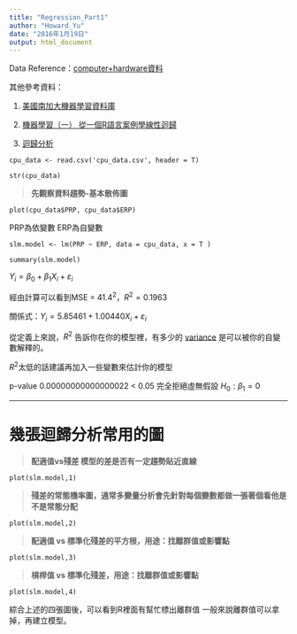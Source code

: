 ```yaml
---
title: "Regression_Part1"
author: "Howard_Yu"
date: "2016年1月19日"
output: html_document
---
```

Data Reference：[computer+hardware資料](https://archive.ics.uci.edu/ml/datasets/Computer+Hardware)

其他參考資料：

1. [美國南加大機器學習資料庫](https://archive.ics.uci.edu/ml/datasets.html)

2. [機器學習（一） 從一個R語言案例學線性迴歸](http://www.jasongj.com/2015/03/27/ml1_linear_regression/)

3. [迴歸分析](https://zh.wikipedia.org/wiki/%E8%BF%B4%E6%AD%B8%E5%88%86%E6%9E%90)

```{r}
cpu_data <- read.csv('cpu_data.csv', header = T)
```

```{r}
str(cpu_data)
```

> **先觀察資料趨勢-基本散佈圖**
```{r, echo=FALSE}
plot(cpu_data$PRP, cpu_data$ERP)
```

PRP為依變數 ERP為自變數

```{r}
slm.model <- lm(PRP ~ ERP, data = cpu_data, x = T )

summary(slm.model)

```

$Y_i = \beta_0 + \beta_1 X_i + \varepsilon_i$

經由計算可以看到MSE = ${41.4}^2$，$R^2 = 0.1963$

關係式：$Y_i = 5.85461 + 1.00440 X_i + \varepsilon_i$

從定義上來說，$R^2$ 告訴你在你的模型裡，有多少的
[variance](https://zh.wikipedia.org/wiki/%E6%96%B9%E5%B7%AE)
是可以被你的自變數解釋的。

$R^2$太低的話建議再加入一些變數來估計你的模型

p-value 0.00000000000000022 < 0.05 完全拒絕虛無假設 $H_0:\beta_1=0$

-----------------------------------------------------------------------------------
# 幾張迴歸分析常用的圖

> **配適值vs殘差 模型的差是否有一定趨勢貼近直線**
```{r, echo=FALSE}
plot(slm.model,1)
```

> **殘差的常態機率圖，通常多變量分析會先針對每個變數都做一張著個看他是不是常態分配**
```{r, echo=FALSE}
plot(slm.model,2)
```

> **配適值 vs 標準化殘差的平方根，用途：找離群值或影響點**
```{r, echo=FALSE}
plot(slm.model,3)
```

> **槓桿值 vs 標準化殘差，用途：找離群值或影響點**
```{r, echo=FALSE}
plot(slm.model,4)
```

綜合上述的四張圖後，可以看到R裡面有幫忙標出離群值
一般來說離群值可以拿掉，再建立模型。



